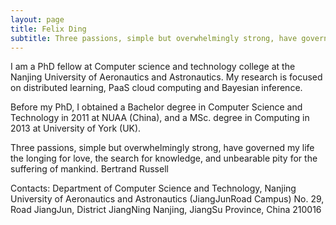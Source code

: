 ```yaml
---
layout: page
title: Felix Ding
subtitle: Three passions, simple but overwhelmingly strong, have governed my life the longing for love, the search for knowledge, and unbearable pity for the suffering of mankind.  Bertrand Russell
---
```


I am a PhD fellow at Computer science and technology college at the Nanjing University of Aeronautics and Astronautics. My research is focused on distributed learning, PaaS cloud computing and Bayesian inference.

Before my PhD, I obtained a Bachelor degree in Computer Science and Technology in 2011 at NUAA (China), and a MSc. degree in Computing in 2013 at University of York (UK).

Three passions, simple but overwhelmingly strong, have governed my life the longing for love, the search for knowledge, and unbearable pity for the suffering of mankind. Bertrand Russell

Contacts:
Department of Computer Science and Technology, Nanjing University of Aeronautics and Astronautics (JiangJunRoad Campus)
No. 29, Road JiangJun, District JiangNing
Nanjing, JiangSu Province, China 210016
